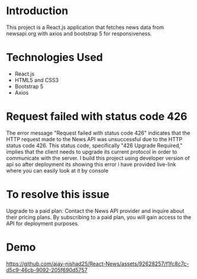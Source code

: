 # Introduction
This project is a React.js application that fetches news data from newsapi.org with axios and bootstrap 5 for responsiveness.



# Technologies Used
<ul>
  <li>React.js</li>
  <li>HTML5 and CSS3</li>
  <li>Bootstrap 5</li>
  <li>Axios</li>
</ul> 

# Request failed with status code 426
The error message "Request failed with status code 426" indicates that the HTTP request made to the News API was unsuccessful due to the HTTP status code 426. This status code, specifically "426 Upgrade Required," implies that the client needs to upgrade its current protocol in order to communicate with the server. I build this project using developer version of api so after deployment its showing this error i have provided live-link where you can easily look at it by console 

# To resolve this issue
Upgrade to a paid plan: Contact the News API provider and inquire about their pricing plans. By subscribing to a paid plan, you will gain access to the API for deployment purposes.

# Demo
https://github.com/ajay-nishad25/React-News/assets/92628257/f1fc8c7c-d5c9-46cb-9092-205f690d5757

